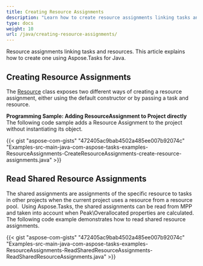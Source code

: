 ```yaml
---
title: Creating Resource Assignments
description: "Learn how to create resource assignments linking tasks and resources in Microsoft Project (MPP/XML) files using Aspose.Tasks for Java."
type: docs
weight: 10
url: /java/creating-resource-assignments/
---
```


Resource assignments linking tasks and resources. This article explains how to create one using Aspose.Tasks for Java.

## **Creating Resource Assignments**
The [Resource](https://apireference.aspose.com/tasks/java/com.aspose.tasks/Resource) class exposes two different ways of creating a resource assignment, either using the default constructor or by passing a task and resource.

**Programming Sample: Adding ResourceAssignment to Project directly**
The following code sample adds a Resource Assignment to the project without instantiating its object.

{{< gist "aspose-com-gists" "472405ac9bab4502a485ee007b92074c" "Examples-src-main-java-com-aspose-tasks-examples-ResourceAssignments-CreateResourceAssignments-create-resource-assignments.java" >}}

## **Read Shared Resource Assignments**
The shared assignments are assignments of the specific resource to tasks in other projects when the current project uses a resource from a resource pool.  Using Aspose.Tasks, the shared assignments can be read from MPP and taken into account when Peak\Overallocated properties are calculated. The following code example demonstrates how to read shared resource assignments.

{{< gist "aspose-com-gists" "472405ac9bab4502a485ee007b92074c" "Examples-src-main-java-com-aspose-tasks-examples-ResourceAssignments-ReadSharedResourceAssignments-ReadSharedResourceAssignments.java" >}}
